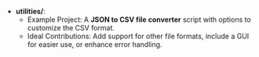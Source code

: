 - **utilities/**:
  - Example Project: A **JSON to CSV file converter** script with options to customize the CSV format.
  - Ideal Contributions: Add support for other file formats, include a GUI for easier use, or enhance error handling.